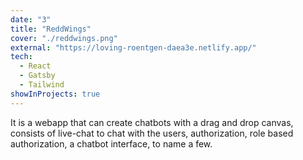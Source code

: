 ```yaml
---
date: "3"
title: "ReddWings"
cover: "./reddwings.png"
external: "https://loving-roentgen-daea3e.netlify.app/"
tech:
  - React
  - Gatsby
  - Tailwind
showInProjects: true
---
```


It is a webapp that can create chatbots with a drag and drop canvas, consists of live-chat to chat with the users, authorization, role based authorization, a chatbot interface, to name a few.
